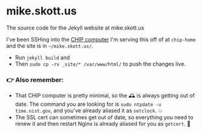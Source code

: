 # mike.skott.us
The source code for the Jekyll website at mike.skott.us

I've been SSHing into the [CHIP computer](https://getchip.com/) I'm serving this off of at `chip-home` and the site is in `~/mike.skott.us/`.
- Run `jekyll build` and
- Then `sudo cp -rv _site/* /var/www/html/` to push the changes live.

### 👉 Also remember:

- That CHIP computer is pretty minimal, so the 🕰 is always getting out of date. The command you are looking for is `sudo ntpdate -u time.nist.gov`, and you've already aliased it as `setclock`. 💥
- The SSL cert can sometimes get out of date, so everything you need to renew it and then restart Nginx is already aliased for you as `getcert`. 
